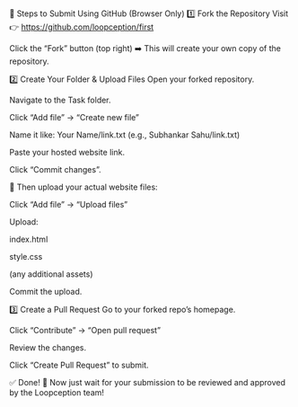 🔹 Steps to Submit Using GitHub (Browser Only)
1️⃣ Fork the Repository
Visit 👉 https://github.com/loopception/first

Click the “Fork” button (top right)
➡️ This will create your own copy of the repository.

2️⃣ Create Your Folder & Upload Files
Open your forked repository.

Navigate to the Task folder.

Click “Add file” → “Create new file”

Name it like: Your Name/link.txt
(e.g., Subhankar Sahu/link.txt)

Paste your hosted website link.

Click “Commit changes”.

📁 Then upload your actual website files:

Click “Add file” → “Upload files”

Upload:

index.html

style.css

(any additional assets)

Commit the upload.

3️⃣ Create a Pull Request
Go to your forked repo’s homepage.

Click “Contribute” → “Open pull request”

Review the changes.

Click “Create Pull Request” to submit.

✅ Done! 🎉
Now just wait for your submission to be reviewed and approved by the Loopception team!
